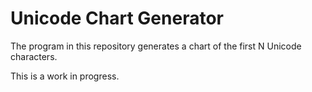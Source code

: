 Unicode Chart Generator
=======================

The program in this repository generates a chart of the first N Unicode characters.

This is a work in progress.